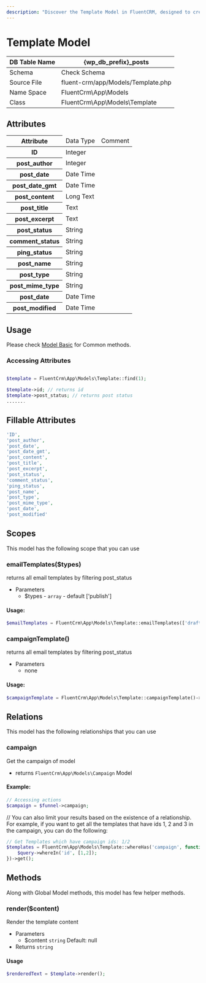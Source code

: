 ```yaml
---
description: "Discover the Template Model in FluentCRM, designed to create and manage reusable templates for email campaigns and automations."
---
```


# Template Model

| DB Table Name | {wp_db_prefix}_posts                                            |
|---------------|-----------------------------------------------------------------|
| Schema        | <a :href="$withBase('/database/#fc-subscribers-table')">Check Schema</a> |
| Source File   | fluent-crm/app/Models/Template.php                              |
| Name Space    | FluentCrm\App\Models                                            |
| Class         | FluentCrm\App\Models\Template                                   |

## Attributes
<table>
    <thead>
        <tr>
           <th>Attribute</th>
           <td>Data Type</td>
           <td>Comment</td>
      </tr>
    </thead>
    <tbody>
        <tr>
            <th>ID</th>
            <td>Integer</td>
            <td></td>
        </tr>
        <tr class="odd">
            <th>post_author</th>
            <td>Integer</td>
            <td></td>
        </tr>
        <tr>
            <th>post_date</th>
            <td>Date Time</td>
            <td></td>
        </tr>
        <tr>
            <th>post_date_gmt</th>
            <td>Date Time</td>
            <td></td>
        </tr>
        <tr>
            <th>post_content</th>
            <td>Long Text</td>
            <td></td>
        </tr>
        <tr>
            <th>post_title</th>
            <td>Text</td>
            <td></td>
        </tr>
        <tr>
            <th>post_excerpt</th>
            <td>Text</td>
            <td></td>
        </tr>
        <tr>
            <th>post_status</th>
            <td>String</td>
            <td></td>
        </tr>
        <tr>
            <th>comment_status</th>
            <td>String</td>
            <td></td>
        </tr>
        <tr>
            <th>ping_status</th>
            <td>String</td>
            <td></td>
        </tr>
        <tr>
            <th>post_name</th>
            <td>String</td>
            <td></td>
        </tr>
        <tr>
            <th>post_type</th>
            <td>String</td>
            <td></td>
        </tr>
        <tr>
            <th>post_mime_type</th>
            <td>String</td>
            <td></td>
        </tr>
        <tr>
            <th>post_date</th>
            <td>Date Time</td>
            <td></td>
        </tr>
        <tr>
            <th>post_modified</th>
            <td>Date Time</td>
            <td></td>
        </tr>
    </tbody>
</table>

## Usage

Please check <a href="/database/models/">Model Basic</a> for Common methods.

### Accessing Attributes

```php 

$template = FluentCrm\App\Models\Template::find(1);

$template->id; // returns id
$template->post_status; // returns post status
.......
```

## Fillable Attributes

```php
'ID',
'post_author',
'post_date',
'post_date_gmt',
'post_content',
'post_title',
'post_excerpt',
'post_status',
'comment_status',
'ping_status',
'post_name',
'post_type',
'post_mime_type',
'post_date',
'post_modified'

```

## Scopes

This model has the following scope that you can use

### emailTemplates($types)
returns all email templates by filtering post_status

- Parameters
    - $types - `array` - default ['publish']

#### Usage:

```php 
$emailTemplates = FluentCrm\App\Models\Template::emailTemplates(['draft', 'publish'])->get();
```

### campaignTemplate()
returns all email templates by filtering post_status

- Parameters
  - none

#### Usage:

```php 
$campaignTemplate = FluentCrm\App\Models\Template::campaignTemplate()->get();
```


## Relations
This model has the following relationships that you can use

### campaign
Get the campaign of model
- returns `FluentCrm\App\Models\Campaign` Model

#### Example:
```php 
// Accessing actions
$campaign = $funnel->campaign;
```

// You can also limit your results based on the existence of a relationship. 
For example, if you want to get all the templates that have ids 1, 2 and 3 in the campaign, you can do the following:

```php
// Get Templates which have campaign ids: 1/2
$templates = FluentCrm\App\Models\Template::whereHas('campaign', function($query) {
    $query->whereIn('id', [1,2]);
})->get();
```


## Methods
Along with Global Model methods, this model has few helper methods.

### render($content)
Render the template content

- Parameters
  - $content `string` Default: null
- Returns `string`

#### Usage
```php 
$renderedText = $template->render();
```